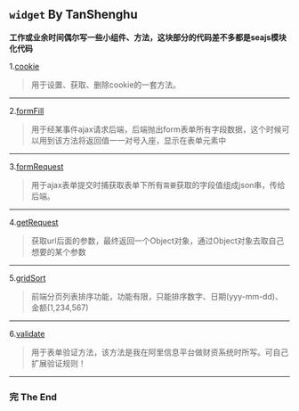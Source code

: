 ## `widget` By TanShenghu



**工作或业余时间偶尔写一些小组件、方法，这块部分的代码差不多都是seajs模块化代码**



1.[cookie](cookie/)
> 用于设置、获取、删除cookie的一套方法。
***

2.[formFill](formFill/)
> 用于经某事件ajax请求后端，后端抛出form表单所有字段数据，这个时候可以用到该方法将返回值一一对号入座，显示在表单元素中
***

3.[formRequest](formRequest/)
> 用于ajax表单提交时捕获取表单下所有`需要`获取的字段值组成json串，传给后端。
***

4.[getRequest](getRequest/)
> 获取url后面的参数，最终返回一个Object对象，通过Object对象去取自己想要的某个参数
***

5.[gridSort](gridSort/)
> 前端分页列表排序功能，功能有限，只能排序数字、日期(yyy-mm-dd)、金额(1,234,567)
***

6.[validate](validate/)
> 用于表单验证方法，该方法是我在阿里信息平台做财资系统时所写。可自己扩展验证规则！
***



### 完     The End